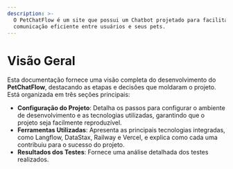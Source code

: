 ```yaml
---
description: >-
  O PetChatFlow é um site que possui um Chatbot projetado para facilitar a
  comunicação eficiente entre usuários e seus pets.
---
```


# Visão Geral

Esta documentação fornece uma visão completa do desenvolvimento do **PetChatFlow**, destacando as etapas e decisões que moldaram o projeto. Está organizada em três seções principais:

* **Configuração do Projeto**: Detalha os passos para configurar o ambiente de desenvolvimento e as tecnologias utilizadas, garantindo que o projeto seja facilmente reproduzível.
* **Ferramentas Utilizadas**: Apresenta as principais tecnologias integradas, como Langflow, DataStax, Railway e Vercel, e explica como cada uma contribuiu para o sucesso do projeto.
* **Resultados dos Testes**: Fornece uma análise detalhada dos testes realizados.

